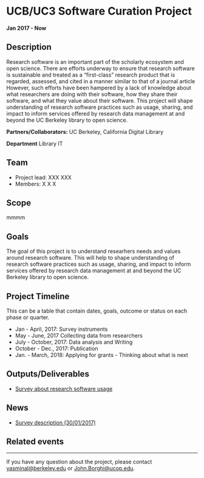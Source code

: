 
# UCB/UC3 Software Curation Project
**Jan 2017 - Now**

## Description 

Research software is an important part of the scholarly ecosystem and open science. There are efforts underway to ensure that research software is sustainable and treated as a “first-class” research product that is regarded, assessed, and cited in a manner similar to that of a journal article However, such efforts have been hampered by a lack of knowledge about what researchers are doing with their software, how they share their software, and what they value about their software. This project will shape understanding of research software practices such as usage, sharing, and impact to inform services offered by research data management at and beyond the UC Berkeley library to open science.


**Partners/Collaborators:** UC Berkeley, California Digital Library

**Department** Library IT


## Team
* Project lead: XXX XXX 
* Members: X X X 


## Scope
mmmm

## Goals 
The goal of this project is to understand researhers needs and values around research software. This will help to shape understanding of research software practices such as usage, sharing, and impact to inform services offered by research data management at and beyond the UC Berkeley library to open science.


## Project Timeline 
This can be a table that contain dates, goals, outcome or status on each phase or quarter. 

* Jan - April, 2017: Survey instruments
* May - June, 2017 Collecting data from researchers
* July - October, 2017: Data analysis and Writing
* October - Dec., 2017:  Publication
* Jan. - March, 2018: Applying for grants - Thinking about what is next


## Outputs/Deliverables
* [Survey about research software usage](http://news.lib.berkeley.edu/2017/01/30/software-survey/)

## News
* [Survey description (30/01/2017)](https://berkeley.qualtrics.com/jfe/form/SV_aXc6OrbCpg26wo5)

## Related events


---------

If you have any question about the project, please contact yasminal@berkeley.edu or John.Borghi@ucop.edu.






